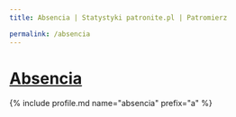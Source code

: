 ```yaml
---
title: Absencia | Statystyki patronite.pl | Patromierz

permalink: /absencia
---
```


# [Absencia](https://patronite.pl/absencia)

{% include profile.md name="absencia" prefix="a" %}

